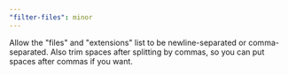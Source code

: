 ```yaml
---
"filter-files": minor
---
```


Allow the "files" and "extensions" list to be newline-separated or comma-separated. Also trim spaces after splitting by commas, so you can put spaces after commas if you want.
